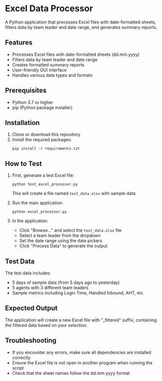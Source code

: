 # Excel Data Processor

A Python application that processes Excel files with date-formatted sheets, filters data by team leader and date range, and generates summary reports.

## Features

- Processes Excel files with date-formatted sheets (dd.mm.yyyy)
- Filters data by team leader and date range
- Creates formatted summary reports
- User-friendly GUI interface
- Handles various data types and formats

## Prerequisites

- Python 3.7 or higher
- pip (Python package installer)

## Installation

1. Clone or download this repository
2. Install the required packages:
   ```
   pip install -r requirements.txt
   ```

## How to Test

1. First, generate a test Excel file:
   ```
   python test_excel_processor.py
   ```
   This will create a file named `test_data.xlsx` with sample data.

2. Run the main application:
   ```
   python excel_processor.py
   ```

3. In the application:
   - Click "Browse..." and select the `test_data.xlsx` file
   - Select a team leader from the dropdown
   - Set the date range using the date pickers
   - Click "Process Data" to generate the output

## Test Data

The test data includes:
- 5 days of sample data (from 5 days ago to yesterday)
- 5 agents with 3 different team leaders
- Sample metrics including Login Time, Handled Inbound, AHT, etc.

## Expected Output

The application will create a new Excel file with "_filtered" suffix, containing the filtered data based on your selection.

## Troubleshooting

- If you encounter any errors, make sure all dependencies are installed correctly
- Ensure the Excel file is not open in another program when running the script
- Check that the sheet names follow the dd.mm.yyyy format
